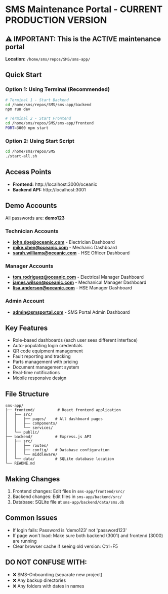 # SMS Maintenance Portal - CURRENT PRODUCTION VERSION

## ⚠️ IMPORTANT: This is the ACTIVE maintenance portal
**Location:** `/home/sms/repos/SMS/sms-app/`

## Quick Start

### Option 1: Using Terminal (Recommended)
```bash
# Terminal 1 - Start Backend
cd /home/sms/repos/SMS/sms-app/backend
npm run dev

# Terminal 2 - Start Frontend  
cd /home/sms/repos/SMS/sms-app/frontend
PORT=3000 npm start
```

### Option 2: Using Start Script
```bash
cd /home/sms/repos/SMS
./start-all.sh
```

## Access Points
- **Frontend:** http://localhost:3000/oceanic
- **Backend API:** http://localhost:3001

## Demo Accounts
All passwords are: **demo123**

### Technician Accounts
- **john.doe@oceanic.com** - Electrician Dashboard
- **mike.chen@oceanic.com** - Mechanic Dashboard  
- **sarah.williams@oceanic.com** - HSE Officer Dashboard

### Manager Accounts
- **tom.rodriguez@oceanic.com** - Electrical Manager Dashboard
- **james.wilson@oceanic.com** - Mechanical Manager Dashboard
- **lisa.anderson@oceanic.com** - HSE Manager Dashboard

### Admin Account
- **admin@smsportal.com** - SMS Portal Admin Dashboard

## Key Features
- Role-based dashboards (each user sees different interface)
- Auto-populating login credentials
- QR code equipment management
- Fault reporting and tracking
- Parts management with pricing
- Document management system
- Real-time notifications
- Mobile responsive design

## File Structure
```
sms-app/
├── frontend/          # React frontend application
│   ├── src/
│   │   ├── pages/    # All dashboard pages
│   │   ├── components/
│   │   └── services/
│   └── public/
├── backend/          # Express.js API
│   ├── src/
│   │   ├── routes/
│   │   ├── config/   # Database configuration
│   │   └── middleware/
│   └── data/         # SQLite database location
└── README.md

```

## Making Changes
1. Frontend changes: Edit files in `sms-app/frontend/src/`
2. Backend changes: Edit files in `sms-app/backend/src/`
3. Database: SQLite file at `sms-app/backend/data/sms.db`

## Common Issues
- If login fails: Password is 'demo123' not 'password123'
- If page won't load: Make sure both backend (3001) and frontend (3000) are running
- Clear browser cache if seeing old version: Ctrl+F5

## DO NOT CONFUSE WITH:
- ❌ SMS-Onboarding (separate new project)
- ❌ Any backup directories
- ❌ Any folders with dates in names